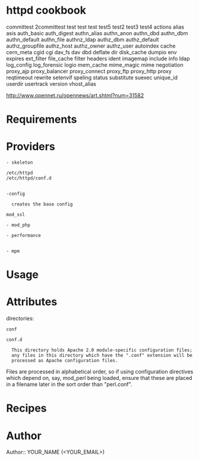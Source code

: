 # httpd cookbook
committest
2committest
test
test
test
test5
test2
test3
test4
actions
alias
asis
auth_basic
auth_digest
authn_alias
authn_anon
authn_dbd
authn_dbm
authn_default
authn_file
authnz_ldap
authz_dbm
authz_default
authz_groupfile
authz_host
authz_owner
authz_user
autoindex
cache
cern_meta
cgid
cgi
dav_fs
dav
dbd
deflate
dir
disk_cache
dumpio
env
expires
ext_filter
file_cache
filter
headers
ident
imagemap
include
info
ldap
log_config
log_forensic
logio
mem_cache
mime_magic
mime
negotiation
proxy_ajp
proxy_balancer
proxy_connect
proxy_ftp
proxy_http
proxy
reqtimeout
rewrite
setenvif
speling
status
substitute
suexec
unique_id
userdir
usertrack
version
vhost_alias



http://www.opennet.ru/opennews/art.shtml?num=31582

# Requirements

# Providers

    - skeleton

    /etc/httpd
    /etc/httpd/conf.d


    -config

      creates the base config

    mod_ssl

    - mod_php

    - performance


    - mpm

# Usage

# Attributes

  directories:

    conf

    conf.d

      This directory holds Apache 2.0 module-specific configuration files;
      any files in this directory which have the ".conf" extension will be
      processed as Apache configuration files.

Files are processed in alphabetical order, so if using configuration
directives which depend on, say, mod_perl being loaded, ensure that
these are placed in a filename later in the sort order than "perl.conf".


# Recipes

# Author

Author:: YOUR_NAME (<YOUR_EMAIL>)

